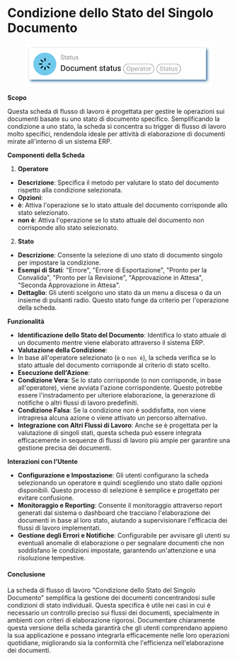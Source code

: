 # Condizione dello Stato del Singolo Documento

<figure><img src="../../../.gitbook/assets/userlmn_928e514bc0e2aa775894e4ec5f992bd9.png" alt=""><figcaption></figcaption></figure>

**Scopo**

Questa scheda di flusso di lavoro è progettata per gestire le operazioni sui documenti basate su uno stato di documento specifico. Semplificando la condizione a uno stato, la scheda si concentra su trigger di flusso di lavoro molto specifici, rendendola ideale per attività di elaborazione di documenti mirate all'interno di un sistema ERP.

**Componenti della Scheda**

1. **Operatore**
* **Descrizione**: Specifica il metodo per valutare lo stato del documento rispetto alla condizione selezionata.
* **Opzioni**:
* **è**: Attiva l'operazione se lo stato attuale del documento corrisponde allo stato selezionato.
* **non è**: Attiva l'operazione se lo stato attuale del documento non corrisponde allo stato selezionato.
2. **Stato**
* **Descrizione**: Consente la selezione di uno stato di documento singolo per impostare la condizione.
* **Esempi di Stati**: "Errore", "Errore di Esportazione", "Pronto per la Convalida", "Pronto per la Revisione", "Approvazione in Attesa", "Seconda Approvazione in Attesa".
* **Dettaglio**: Gli utenti scelgono uno stato da un menu a discesa o da un insieme di pulsanti radio. Questo stato funge da criterio per l'operazione della scheda.

**Funzionalità**

* **Identificazione dello Stato del Documento**: Identifica lo stato attuale di un documento mentre viene elaborato attraverso il sistema ERP.
* **Valutazione della Condizione**:
* In base all'operatore selezionato (`è` o `non è`), la scheda verifica se lo stato attuale del documento corrisponde al criterio di stato scelto.
* **Esecuzione dell'Azione**:
* **Condizione Vera**: Se lo stato corrisponde (o non corrisponde, in base all'operatore), viene avviata l'azione corrispondente. Questo potrebbe essere l'instradamento per ulteriore elaborazione, la generazione di notifiche o altri flussi di lavoro predefiniti.
* **Condizione Falsa**: Se la condizione non è soddisfatta, non viene intrapresa alcuna azione o viene attivato un percorso alternativo.
* **Integrazione con Altri Flussi di Lavoro**: Anche se è progettata per la valutazione di singoli stati, questa scheda può essere integrata efficacemente in sequenze di flussi di lavoro più ampie per garantire una gestione precisa dei documenti.

**Interazioni con l'Utente**

* **Configurazione e Impostazione**: Gli utenti configurano la scheda selezionando un operatore e quindi scegliendo uno stato dalle opzioni disponibili. Questo processo di selezione è semplice e progettato per evitare confusione.
* **Monitoraggio e Reporting**: Consente il monitoraggio attraverso report generati dal sistema o dashboard che tracciano l'elaborazione dei documenti in base al loro stato, aiutando a supervisionare l'efficacia dei flussi di lavoro implementati.
* **Gestione degli Errori e Notifiche**: Configurabile per avvisare gli utenti su eventuali anomalie di elaborazione o per segnalare documenti che non soddisfano le condizioni impostate, garantendo un'attenzione e una risoluzione tempestive.

#### Conclusione

La scheda di flusso di lavoro "Condizione dello Stato del Singolo Documento" semplifica la gestione dei documenti concentrandosi sulle condizioni di stato individuali. Questa specifica è utile nei casi in cui è necessario un controllo preciso sui flussi dei documenti, specialmente in ambienti con criteri di elaborazione rigorosi. Documentare chiaramente questa versione della scheda garantirà che gli utenti comprendano appieno la sua applicazione e possano integrarla efficacemente nelle loro operazioni quotidiane, migliorando sia la conformità che l'efficienza nell'elaborazione dei documenti.
